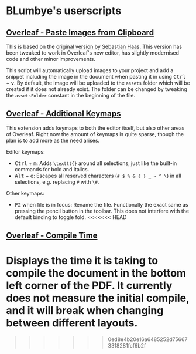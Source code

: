 # BLumbye's userscripts
## [Overleaf - Paste Images from Clipboard](https://github.com/BLumbye/overleaf-userscripts/raw/master/Overleaf-PasteImagesFromClipboard.user.js)
This is based on the [original version by Sebastian Haas](https://github.com/cmprmsd/Overleaf-Image-Helper). This version has been tweaked to work in Overleaf's new editor, has slightly modernised code and other minor improvements.

This script will automatically upload images to your project and add a snippet including the image in the document when pasting it in using <kbd>Ctrl</kbd> + <kbd>v</kbd>. By default, the image will be uploaded to the `assets` folder which will be created if it does not already exist. The folder can be changed by tweaking the `assetsFolder` constant in the beginning of the file.

## [Overleaf - Additional Keymaps](https://github.com/BLumbye/overleaf-userscripts/raw/master/Overleaf-AdditionalKeymaps.user.js)
This extension adds keymaps to both the editor itself, but also other areas of Overleaf. Right now the amount of keymaps is quite sparse, though the plan is to add more as the need arises.

Editor keymaps:
- <kbd>Ctrl</kbd> + <kbd>m</kbd>: Adds `\texttt{}` around all selections, just like the built-in commands for bold and italics.
- <kbd>Alt</kbd> + <kbd>e</kbd>: Escapes all reserved characters (`# $ % & { } _ ~ ^ \`) in all selections, e.g. replacing `#` with `\#`.

Other keymaps:
- <kbd>F2</kbd> when file is in focus: Rename the file. Functionally the exact same as pressing the pencil button in the toolbar. This does not interfere with the default binding to toggle fold.
<<<<<<< HEAD

## [Overleaf - Compile Time](https://github.com/BLumbye/overleaf-userscripts/raw/master/Overleaf-CompileTime.user.js)
Displays the time it is taking to compile the document in the bottom left corner of the PDF. It currently does not measure the initial compile, and it will break when changing between different layouts.
=======
>>>>>>> 0ed8e4b20e16a6485252d756673318281fcf6b2f
